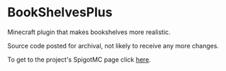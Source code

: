 BookShelvesPlus
=========

Minecraft plugin that makes bookshelves more realistic.

Source code posted for archival, not likely to receive any more changes.

To get to the project's SpigotMC page click [here](https://www.spigotmc.org/resources/bookshelvesplus-advanced-bookshelf-storage.72379/).
